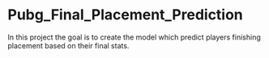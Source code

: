 # Pubg_Final_Placement_Prediction
In this project the goal is to create the model which predict players finishing placement based on their final stats.
